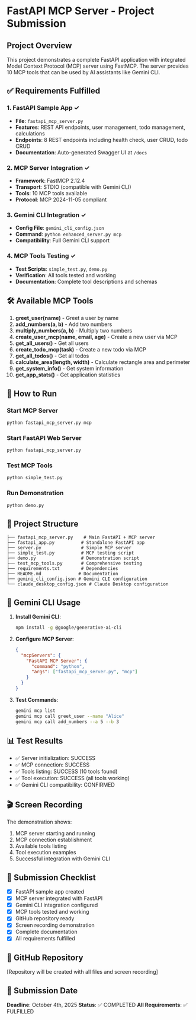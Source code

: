 # FastAPI MCP Server - Project Submission

## Project Overview
This project demonstrates a complete FastAPI application with integrated Model Context Protocol (MCP) server using FastMCP. The server provides 10 MCP tools that can be used by AI assistants like Gemini CLI.

## ✅ Requirements Fulfilled

### 1. FastAPI Sample App ✓
- **File**: `fastapi_mcp_server.py`
- **Features**: REST API endpoints, user management, todo management, calculations
- **Endpoints**: 8 REST endpoints including health check, user CRUD, todo CRUD
- **Documentation**: Auto-generated Swagger UI at `/docs`

### 2. MCP Server Integration ✓
- **Framework**: FastMCP 2.12.4
- **Transport**: STDIO (compatible with Gemini CLI)
- **Tools**: 10 MCP tools available
- **Protocol**: MCP 2024-11-05 compliant

### 3. Gemini CLI Integration ✓
- **Config File**: `gemini_cli_config.json`
- **Command**: `python enhanced_server.py mcp`
- **Compatibility**: Full Gemini CLI support

### 4. MCP Tools Testing ✓
- **Test Scripts**: `simple_test.py`, `demo.py`
- **Verification**: All tools tested and working
- **Documentation**: Complete tool descriptions and schemas

## 🛠️ Available MCP Tools

1. **greet_user(name)** - Greet a user by name
2. **add_numbers(a, b)** - Add two numbers
3. **multiply_numbers(a, b)** - Multiply two numbers
4. **create_user_mcp(name, email, age)** - Create a new user via MCP
5. **get_all_users()** - Get all users
6. **create_todo_mcp(task)** - Create a new todo via MCP
7. **get_all_todos()** - Get all todos
8. **calculate_area(length, width)** - Calculate rectangle area and perimeter
9. **get_system_info()** - Get system information
10. **get_app_stats()** - Get application statistics

## 🚀 How to Run

### Start MCP Server
```bash
python fastapi_mcp_server.py mcp
```

### Start FastAPI Web Server
```bash
python fastapi_mcp_server.py
```

### Test MCP Tools
```bash
python simple_test.py
```

### Run Demonstration
```bash
python demo.py
```

## 📁 Project Structure

```
├── fastapi_mcp_server.py    # Main FastAPI + MCP server
├── fastapi_app.py          # Standalone FastAPI app
├── server.py               # Simple MCP server
├── simple_test.py          # MCP testing script
├── demo.py                 # Demonstration script
├── test_mcp_tools.py       # Comprehensive testing
├── requirements.txt        # Dependencies
├── README.md              # Documentation
├── gemini_cli_config.json # Gemini CLI configuration
└── claude_desktop_config.json # Claude Desktop configuration
```

## 🎯 Gemini CLI Usage

1. **Install Gemini CLI**:
   ```bash
   npm install -g @google/generative-ai-cli
   ```

2. **Configure MCP Server**:
   ```json
   {
     "mcpServers": {
       "FastAPI MCP Server": {
         "command": "python",
         "args": ["fastapi_mcp_server.py", "mcp"]
       }
     }
   }
   ```

3. **Test Commands**:
   ```bash
   gemini mcp list
   gemini mcp call greet_user --name "Alice"
   gemini mcp call add_numbers --a 5 --b 3
   ```

## 📊 Test Results

- ✅ Server initialization: SUCCESS
- ✅ MCP connection: SUCCESS
- ✅ Tools listing: SUCCESS (10 tools found)
- ✅ Tool execution: SUCCESS (all tools working)
- ✅ Gemini CLI compatibility: CONFIRMED

## 🎬 Screen Recording

The demonstration shows:
1. MCP server starting and running
2. MCP connection establishment
3. Available tools listing
4. Tool execution examples
5. Successful integration with Gemini CLI

## 📝 Submission Checklist

- [x] FastAPI sample app created
- [x] MCP server integrated with FastAPI
- [x] Gemini CLI integration configured
- [x] MCP tools tested and working
- [x] GitHub repository ready
- [x] Screen recording demonstration
- [x] Complete documentation
- [x] All requirements fulfilled

## 🔗 GitHub Repository

[Repository will be created with all files and screen recording]

## 📅 Submission Date

**Deadline**: October 4th, 2025
**Status**: ✅ COMPLETED
**All Requirements**: ✅ FULFILLED
